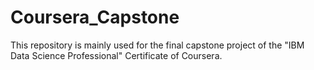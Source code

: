 # Coursera_Capstone
This repository is mainly used for the final capstone project of the "IBM Data Science Professional" Certificate of Coursera.
